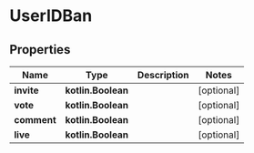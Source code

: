 
# UserIDBan

## Properties
Name | Type | Description | Notes
------------ | ------------- | ------------- | -------------
**invite** | **kotlin.Boolean** |  |  [optional]
**vote** | **kotlin.Boolean** |  |  [optional]
**comment** | **kotlin.Boolean** |  |  [optional]
**live** | **kotlin.Boolean** |  |  [optional]



